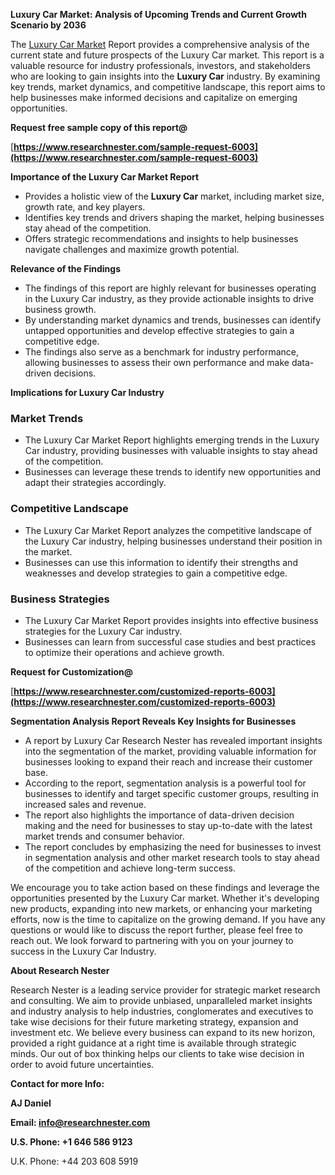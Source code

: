﻿<a name="_hlk168570615"></a><a name="_hlk168498031"></a>**Luxury Car Market: Analysis of Upcoming Trends and Current Growth Scenario by 2036**

The [Luxury Car Market](https://www.researchnester.com/reports/luxury-car-market/6003) Report provides a comprehensive analysis of the current state and future prospects of the Luxury Car market. This report is a valuable resource for industry professionals, investors, and stakeholders who are looking to gain insights into the **Luxury Car** industry. By examining key trends, market dynamics, and competitive landscape, this report aims to help businesses make informed decisions and capitalize on emerging opportunities.

**Request free sample copy of this report@**

[**https://www.researchnester.com/sample-request-6003](https://www.researchnester.com/sample-request-6003)** 

**Importance of the Luxury Car Market Report**

- Provides a holistic view of the **Luxury Car** market, including market size, growth rate, and key players.
- Identifies key trends and drivers shaping the market, helping businesses stay ahead of the competition.
- Offers strategic recommendations and insights to help businesses navigate challenges and maximize growth potential.

**Relevance of the Findings**

- The findings of this report are highly relevant for businesses operating in the Luxury Car industry, as they provide actionable insights to drive business growth.
- By understanding market dynamics and trends, businesses can identify untapped opportunities and develop effective strategies to gain a competitive edge.
- The findings also serve as a benchmark for industry performance, allowing businesses to assess their own performance and make data-driven decisions.

**Implications for Luxury Car Industry**
### **Market Trends**
- The Luxury Car Market Report highlights emerging trends in the Luxury Car industry, providing businesses with valuable insights to stay ahead of the competition.
- Businesses can leverage these trends to identify new opportunities and adapt their strategies accordingly.
### **Competitive Landscape**
- The Luxury Car Market Report analyzes the competitive landscape of the Luxury Car industry, helping businesses understand their position in the market.
- Businesses can use this information to identify their strengths and weaknesses and develop strategies to gain a competitive edge.
### **Business Strategies**
- The Luxury Car Market Report provides insights into effective business strategies for the Luxury Car industry.
- Businesses can learn from successful case studies and best practices to optimize their operations and achieve growth.

**Request for Customization@**

[**https://www.researchnester.com/customized-reports-6003](https://www.researchnester.com/customized-reports-6003)** 

**Segmentation Analysis Report Reveals Key Insights for Businesses**

- A report by Luxury Car Research Nester has revealed important insights into the segmentation of the market, providing valuable information for businesses looking to expand their reach and increase their customer base.
- According to the report, segmentation analysis is a powerful tool for businesses to identify and target specific customer groups, resulting in increased sales and revenue.
- The report also highlights the importance of data-driven decision making and the need for businesses to stay up-to-date with the latest market trends and consumer behavior.
- The report concludes by emphasizing the need for businesses to invest in segmentation analysis and other market research tools to stay ahead of the competition and achieve long-term success.

We encourage you to take action based on these findings and leverage the opportunities presented by the Luxury Car market. Whether it's developing new products, expanding into new markets, or enhancing your marketing efforts, now is the time to capitalize on the growing demand. If you have any questions or would like to discuss the report further, please feel free to reach out. We look forward to partnering with you on your journey to success in the Luxury Car Industry.

**About Research Nester**

Research Nester is a leading service provider for strategic market research and consulting. We aim to provide unbiased, unparalleled market insights and industry analysis to help industries, conglomerates and executives to take wise decisions for their future marketing strategy, expansion and investment etc. We believe every business can expand to its new horizon, provided a right guidance at a right time is available through strategic minds. Our out of box thinking helps our clients to take wise decision in order to avoid future uncertainties.

**Contact for more Info:**

**AJ Daniel**

**Email: info@researchnester.com**

**U.S. Phone: +1 646 586 9123**

U.K. Phone: +44 203 608 5919



